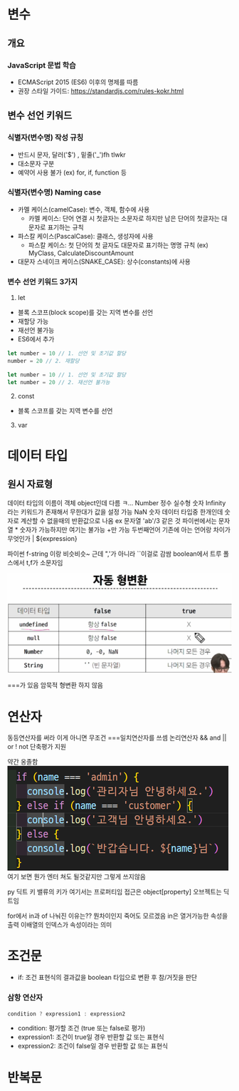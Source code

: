 # 변수
## 개요
### JavaScript 문법 학습
* ECMAScript 2015 (ES6) 이후의 명제를 따름
* 권장 스타일 가이드: https://standardjs.com/rules-kokr.html
## 변수 선언 키워드
### 식별자(변수명) 작성 규칭
* 반드시 문자, 달러('$') , 밑줄('_')fh tlwkr
* 대소문자 구분
* 예약어 사용 불가 (ex) for, if, function 등

### 식별자(변수명) Naming case
* 카멜 케이스(camelCase): 변수, 객체, 함수에 사용
    * 카멜 케이스: 단어 연결 시 첫글자는 소문자로 하지만 남은 단어의 첫글자는 대문자로 표기하는 규칙
* 파스칼 케이스(PascalCase): 클래스, 생성자에 사용
    * 파스칼 케이스: 첫 단어의 첫 글자도 대문자로 표기하는 명명 규칙 (ex) MyClass, CalculateDiscountAmount
* 대문자 스네이크 케이스(SNAKE_CASE): 상수(constants)에 사용 

### 변수 선언 키워드 3가지
1. let
* 블록 스코프(block scope)를 갖는 지역 변수를 선언
* 재할당 가능
* 재선언 불가능
* ES6에서 추가
```js
let number = 10 // 1. 선언 및 초기값 할당
number = 20 // 2. 재할당
```
```js
let number = 10 // 1. 선언 및 초기값 할당
let number = 20 // 2. 재선언 불가능
```

2. const
* 블록 스코프를 갖는 지역 변수를 선언
3. var
# 데이터 타입
## 원시 자료형

데이터 타입의 이름이 객체
object인데 다름
ㅋ...
Number 정수 실수형 숫자 
Infinity 라는 키워드가 존재해서 무한대가 값을 설정 가능
NaN  숫자 데이터 타입중 한개인데 숫자로 계산할 수 없을때의 반환값으로 나옴
ex 문자열 'ab'/3 같은 것
파이썬에서는 문자열 * 숫자가 가능하지만 여기는 불가능 +만 가능
두번째언어
기존에 아는 언어랑 차이가 무엇인가
| ${expression}

파이썬 f-string 이랑 비슷비슷~
근데 ",'가 아니라 ``이걸로 감쌈
boolean에서 트루 폴스에서 t,f가 소문자임

![Alt text](image.png)

===가 있음 암묵적 형변환 하지 않음

# 연산자
동등연산자를 써라 이게 아니면 무조건 ===일치연산자를 쓰셈
논리연산자
&&
and
||
or
!
not
단축평가 지원

약간 옹졸함
![Alt text](image-1.png)
여기 보면 뭔가 엔터 쳐도 될것같지만 그렇게 쓰지않음

py 딕트 키 밸류의 키가 여기서는 프로퍼티임
접근은 object[property] 오브젝트는 딕트임

for에서 in과 of 나눠진 이유는??
뭔차이인지 죽어도 모르겠음
in은 열거가능한 속성을 출력
이배열의 인덱스가 속성이라는 의미

# 조건문
* if: 조건 표현식의 결과값을 boolean 타입으로 변환 후 참/거짓을 판단

### 삼항 연산자
```js
condition ? expression1 : expression2
```
* condition: 평가할 조건 (true 또는 false로 평가)
* expression1: 조건이 true일 경우 반환할 값 또는 표현식
* expression2: 조건이 false일 경우 반환할 값 또는 표현식
# 반복문
